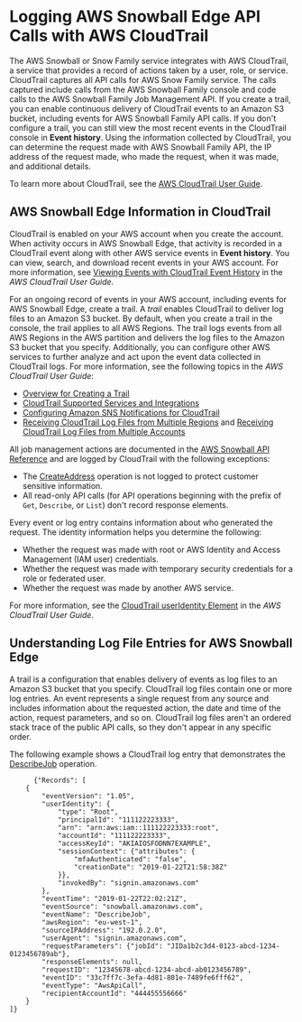 # Logging AWS Snowball Edge API Calls with AWS CloudTrail<a name="logging-using-cloudtrail"></a>

The AWS Snowball or Snow Family service integrates with AWS CloudTrail, a service that provides a record of actions taken by a user, role, or service\. CloudTrail captures all API calls for AWS Snow Family service\. The calls captured include calls from the AWS Snowball Family console and code calls to the AWS Snowball Family Job Management API\. If you create a trail, you can enable continuous delivery of CloudTrail events to an Amazon S3 bucket, including events for AWS Snowball Family API calls\. If you don't configure a trail, you can still view the most recent events in the CloudTrail console in **Event history**\. Using the information collected by CloudTrail, you can determine the request made with AWS Snowball Family API, the IP address of the request made, who made the request, when it was made, and additional details\. 

To learn more about CloudTrail, see the [AWS CloudTrail User Guide](https://docs.aws.amazon.com/awscloudtrail/latest/userguide/)\.

## AWS Snowball Edge Information in CloudTrail<a name="service-name-info-in-cloudtrail"></a>

CloudTrail is enabled on your AWS account when you create the account\. When activity occurs in AWS Snowball Edge, that activity is recorded in a CloudTrail event along with other AWS service events in **Event history**\. You can view, search, and download recent events in your AWS account\. For more information, see [Viewing Events with CloudTrail Event History](https://docs.aws.amazon.com/awscloudtrail/latest/userguide/view-cloudtrail-events.html) in the *AWS CloudTrail User Guide\.*

For an ongoing record of events in your AWS account, including events for AWS Snowball Edge, create a trail\. A *trail* enables CloudTrail to deliver log files to an Amazon S3 bucket\. By default, when you create a trail in the console, the trail applies to all AWS Regions\. The trail logs events from all AWS Regions in the AWS partition and delivers the log files to the Amazon S3 bucket that you specify\. Additionally, you can configure other AWS services to further analyze and act upon the event data collected in CloudTrail logs\. For more information, see the following topics in the *AWS CloudTrail User Guide*: 
+ [Overview for Creating a Trail](https://docs.aws.amazon.com/awscloudtrail/latest/userguide/cloudtrail-create-and-update-a-trail.html)
+ [CloudTrail Supported Services and Integrations](https://docs.aws.amazon.com/awscloudtrail/latest/userguide/cloudtrail-aws-service-specific-topics.html#cloudtrail-aws-service-specific-topics-integrations)
+ [Configuring Amazon SNS Notifications for CloudTrail](https://docs.aws.amazon.com/awscloudtrail/latest/userguide/getting_notifications_top_level.html)
+ [Receiving CloudTrail Log Files from Multiple Regions](https://docs.aws.amazon.com/awscloudtrail/latest/userguide/receive-cloudtrail-log-files-from-multiple-regions.html) and [Receiving CloudTrail Log Files from Multiple Accounts](https://docs.aws.amazon.com/awscloudtrail/latest/userguide/cloudtrail-receive-logs-from-multiple-accounts.html)

All job management actions are documented in the [AWS Snowball API Reference](https://docs.aws.amazon.com/snowball/latest/api-reference/api-reference.html) and are logged by CloudTrail with the following exceptions:
+ The [CreateAddress](https://docs.aws.amazon.com/snowball/latest/api-reference/API_CreateAddress.html) operation is not logged to protect customer sensitive information\.
+ All read\-only API calls \(for API operations beginning with the prefix of `Get`, `Describe`, or `List`\) don't record response elements\.

Every event or log entry contains information about who generated the request\. The identity information helps you determine the following: 
+ Whether the request was made with root or AWS Identity and Access Management \(IAM user\) credentials\.
+ Whether the request was made with temporary security credentials for a role or federated user\.
+ Whether the request was made by another AWS service\.

For more information, see the [CloudTrail userIdentity Element](https://docs.aws.amazon.com/awscloudtrail/latest/userguide/cloudtrail-event-reference-user-identity.html) in the *AWS CloudTrail User Guide*\.

## Understanding Log File Entries for AWS Snowball Edge<a name="understanding-service-name-entries"></a>

A trail is a configuration that enables delivery of events as log files to an Amazon S3 bucket that you specify\. CloudTrail log files contain one or more log entries\. An event represents a single request from any source and includes information about the requested action, the date and time of the action, request parameters, and so on\. CloudTrail log files aren't an ordered stack trace of the public API calls, so they don't appear in any specific order\. 

The following example shows a CloudTrail log entry that demonstrates the [DescribeJob](https://docs.aws.amazon.com/snowball/latest/api-reference/API_DescribeJob.html) operation\.

```
      {"Records": [
    {
        "eventVersion": "1.05",
        "userIdentity": {
            "type": "Root",
            "principalId": "111122223333",
            "arn": "arn:aws:iam::111122223333:root",
            "accountId": "111122223333",
            "accessKeyId": "AKIAIOSFODNN7EXAMPLE",
            "sessionContext": {"attributes": {
                "mfaAuthenticated": "false",
                "creationDate": "2019-01-22T21:58:38Z"
            }},
            "invokedBy": "signin.amazonaws.com"
        },
        "eventTime": "2019-01-22T22:02:21Z",
        "eventSource": "snowball.amazonaws.com",
        "eventName": "DescribeJob",
        "awsRegion": "eu-west-1",
        "sourceIPAddress": "192.0.2.0",
        "userAgent": "signin.amazonaws.com",
        "requestParameters": {"jobId": "JIDa1b2c3d4-0123-abcd-1234-0123456789ab"},
        "responseElements": null,
        "requestID": "12345678-abcd-1234-abcd-ab0123456789",
        "eventID": "33c7ff7c-3efa-4d81-801e-7489fe6fff62",
        "eventType": "AwsApiCall",
        "recipientAccountId": "444455556666"
    }
]}
```